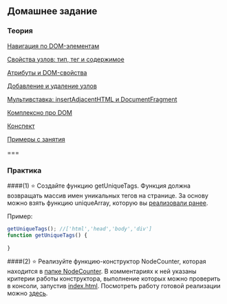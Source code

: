 ## Домашнее задание

### Теория

[Навигация по DOM-элементам](https://learn.javascript.ru/traversing-dom)

[Свойства узлов: тип, тег и содержимое](https://learn.javascript.ru/basic-dom-node-properties)

[Атрибуты и DOM-свойства](https://learn.javascript.ru/attributes-and-custom-properties)

[Добавление и удаление узлов](https://learn.javascript.ru/modifying-document)

[Мультивставка: insertAdjacentHTML и DocumentFragment](https://learn.javascript.ru/multi-insert)

[Комплексно про DOM](https://karmazzin.gitbooks.io/eloquentjavascript_ru/content/chapters/chapter13.html)

[Конспект](конспект./.txt)

[Примеры с занятия](./examples)

===
### Практика

####(1) ⭐ Создайте функцию getUniqueTags. Функция должна возвращать массив имен уникальных тегов на странице. За основу можно взять функцию uniqueArray, которую вы [реализовали ранее](https://github.com/spalah-01-2017/array_methods).

Пример:
```javascript
getUniqueTags(); //['html','head','body','div']
function getUniqueTags() {
    
}
```

####(2) ⭐ Реализуйте функцию-конструктор NodeCounter, которая находится в [папке NodeCounter](./NodeCounter). В комментариях к ней указаны критерии работы конструктора, выполнение которых можно проверить в консоли, запустив [index.html](./NodeCounter/index.html). Посмотреть работу готовой реализации можно [здесь](http://jsbin.com/xafirif/1/edit?console,output).
